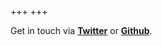 +++
+++

Get in touch via **[Twitter](https://twitter.com/crowdhailer)** or **[Github](https://github.com/crowdhailer)**. 